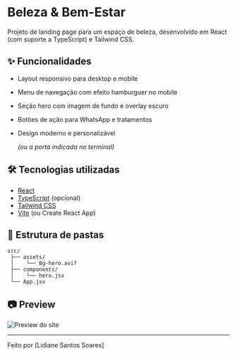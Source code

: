 # Beleza & Bem-Estar

Projeto de landing page para um espaço de beleza, desenvolvido em React (com suporte a TypeScript) e Tailwind CSS.

## ✨ Funcionalidades

- Layout responsivo para desktop e mobile
- Menu de navegação com efeito hamburguer no mobile
- Seção hero com imagem de fundo e overlay escuro
- Botões de ação para WhatsApp e tratamentos
- Design moderno e personalizável

   *(ou a porta indicada no terminal)*

## 🛠️ Tecnologias utilizadas

- [React](https://react.dev/)
- [TypeScript](https://www.typescriptlang.org/) (opcional)
- [Tailwind CSS](https://tailwindcss.com/)
- [Vite](https://vitejs.dev/) (ou Create React App)

## 📁 Estrutura de pastas

```
src/
 ├── assets/
 │    └── Bg-hero.avif
 ├── components/
 │    └── hero.jsx
 └── App.jsx
```

## 📷 Preview

![Preview do site](./src/assets/Bg-hero.avif)



---

Feito por [Lidiane Santos Soares]
